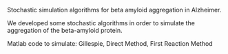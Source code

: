 Stochastic simulation algorithms for beta amyloid aggregation in Alzheimer.

We developed some stochastic algorithms in order to simulate the
aggregation of the beta-amyloid protein. 

Matlab code to simulate: Gillespie, Direct Method, First Reaction Method
